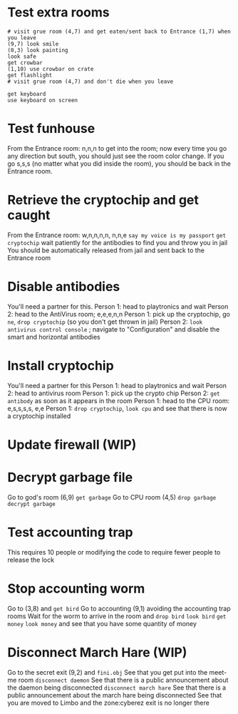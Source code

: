 # Test extra rooms
```
# visit grue room (4,7) and get eaten/sent back to Entrance (1,7) when you leave
(9,7) look smile
(0,3) look painting
look safe
get crowbar
(1,10) use crowbar on crate
get flashlight
# visit grue room (4,7) and don't die when you leave
```
```
get keyboard
use keyboard on screen
```
# Test funhouse
From the Entrance room: n,n,n to get into the room; now every time you go any direction but south, you should just see the room color change. If you go s,s,s (no matter what you did inside the room), you should be back in the Entrance room.
# Retrieve the cryptochip and get caught
From the Entrance room:
w,n,n,n,n, n,n,e
`say my voice is my passport`
`get cryptochip`
wait patiently for the antibodies to find you and throw you in jail
You should be automatically released from jail and sent back to the Entrance room
# Disable antibodies
You'll need a partner for this.
Person 1: head to playtronics and wait
Person 2: head to the AntiVirus room; e,e,e,n,n
Person 1: pick up the cryptochip, go `ne`, `drop cryptochip` (so you don't get thrown in jail)
Person 2: `look antivirus control console` ; navigate to "Configuration" and disable the smart and horizontal antibodies
# Install cryptochip
You'll need a partner for this
Person 1: head to playtronics and wait
Person 2: head to antivirus room
Person 1: pick up the crypto chip
Person 2: `get antibody` as soon as it appears in the room
Person 1: head to the CPU room: e,s,s,s,s, e,e
Person 1: `drop cryptochip`, `look cpu` and see that there is now a cryptochip installed
# Update firewall (WIP)
# Decrypt garbage file
Go to god's room (6,9)
`get garbage`
Go to CPU room (4,5)
`drop garbage`
`decrypt garbage`
# Test accounting trap
This requires 10 people or modifying the code to require fewer people to release the lock
# Stop accounting worm
Go to (3,8) and `get bird`
Go to accounting (9,1) avoiding the accounting trap rooms
Wait for the worm to arrive in the room and `drop bird`
`look bird`
`get money`
`look money` and see that you have some quantity of money
# Disconnect March Hare (WIP)
Go to the secret exit (9,2) and `fini.obj`
See that you get put into the meet-me room
`disconnect daemon`
See that there is a public announcement about the daemon being disconnected
`disconnect march hare`
See that there is a public announcement about the march hare being disconnected
See that you are moved to Limbo and the zone:cyberez exit is no longer there